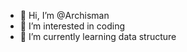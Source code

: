 - 👋 Hi, I’m @Archisman
- 👀 I’m interested in coding
- 🌱 I’m currently learning data structure


<!---
Arundhati9/Arundhati9 is a ✨ special ✨ repository because its `README.md` (this file) appears on your GitHub profile.
You can click the Preview link to take a look at your changes.
--->
